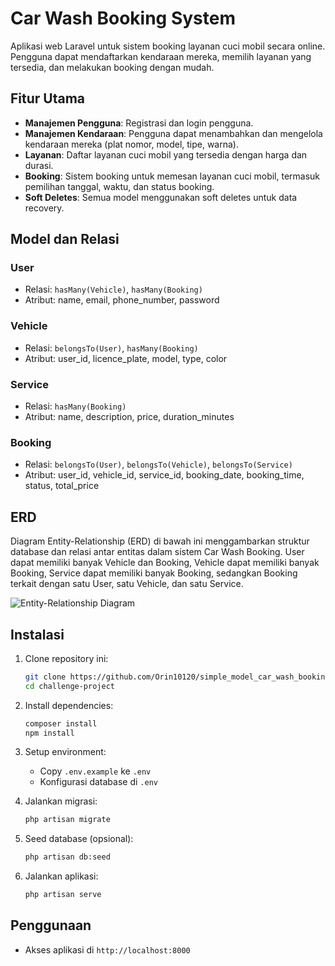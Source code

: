 # Car Wash Booking System

Aplikasi web Laravel untuk sistem booking layanan cuci mobil secara online. Pengguna dapat mendaftarkan kendaraan mereka, memilih layanan yang tersedia, dan melakukan booking dengan mudah.

## Fitur Utama

- **Manajemen Pengguna**: Registrasi dan login pengguna.
- **Manajemen Kendaraan**: Pengguna dapat menambahkan dan mengelola kendaraan mereka (plat nomor, model, tipe, warna).
- **Layanan**: Daftar layanan cuci mobil yang tersedia dengan harga dan durasi.
- **Booking**: Sistem booking untuk memesan layanan cuci mobil, termasuk pemilihan tanggal, waktu, dan status booking.
- **Soft Deletes**: Semua model menggunakan soft deletes untuk data recovery.

## Model dan Relasi

### User
- Relasi: `hasMany(Vehicle)`, `hasMany(Booking)`
- Atribut: name, email, phone_number, password

### Vehicle
- Relasi: `belongsTo(User)`, `hasMany(Booking)`
- Atribut: user_id, licence_plate, model, type, color

### Service
- Relasi: `hasMany(Booking)`
- Atribut: name, description, price, duration_minutes

### Booking
- Relasi: `belongsTo(User)`, `belongsTo(Vehicle)`, `belongsTo(Service)`
- Atribut: user_id, vehicle_id, service_id, booking_date, booking_time, status, total_price

## ERD

Diagram Entity-Relationship (ERD) di bawah ini menggambarkan struktur database dan relasi antar entitas dalam sistem Car Wash Booking. User dapat memiliki banyak Vehicle dan Booking, Vehicle dapat memiliki banyak Booking, Service dapat memiliki banyak Booking, sedangkan Booking terkait dengan satu User, satu Vehicle, dan satu Service.

![Entity-Relationship Diagram](storage/app/public/ERD.png)

## Instalasi

1. Clone repository ini:
   ```bash
   git clone https://github.com/Orin10120/simple_model_car_wash_booking_website.git
   cd challenge-project
   ```

2. Install dependencies:
   ```bash
   composer install
   npm install
   ```

3. Setup environment:
   - Copy `.env.example` ke `.env`
   - Konfigurasi database di `.env`

4. Jalankan migrasi:
   ```bash
   php artisan migrate
   ```

5. Seed database (opsional):
   ```bash
   php artisan db:seed
   ```

6. Jalankan aplikasi:
   ```bash
   php artisan serve
   ```

## Penggunaan

- Akses aplikasi di `http://localhost:8000`


